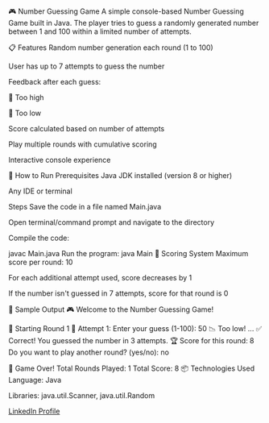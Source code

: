 🎮 Number Guessing Game
A simple console-based Number Guessing Game built in Java. The player tries to guess a randomly generated number between 1 and 100 within a limited number of attempts.

📋 Features
Random number generation each round (1 to 100)

User has up to 7 attempts to guess the number

Feedback after each guess:

🔼 Too high

🔽 Too low

Score calculated based on number of attempts

Play multiple rounds with cumulative scoring

Interactive console experience

🚀 How to Run
Prerequisites
Java JDK installed (version 8 or higher)

Any IDE or terminal

Steps
Save the code in a file named Main.java

Open terminal/command prompt and navigate to the directory

Compile the code:

javac Main.java
Run the program:
java Main
🧮 Scoring System
Maximum score per round: 10

For each additional attempt used, score decreases by 1

If the number isn't guessed in 7 attempts, score for that round is 0

📝 Sample Output
🎮 Welcome to the Number Guessing Game!

🔁 Starting Round 1
🔢 Attempt 1: Enter your guess (1-100): 50
📉 Too low!
...
✅ Correct! You guessed the number in 3 attempts.
🏆 Score for this round: 8
Do you want to play another round? (yes/no): no

🎉 Game Over!
Total Rounds Played: 1
Total Score: 8
📦 Technologies Used
Language: Java

Libraries: java.util.Scanner, java.util.Random

[LinkedIn Profile](1.png)

